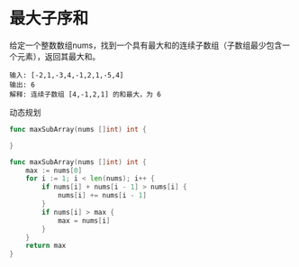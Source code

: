 # 最大子序和

给定一个整数数组nums，找到一个具有最大和的连续子数组（子数组最少包含一个元素），返回其最大和。

```
输入: [-2,1,-3,4,-1,2,1,-5,4]
输出: 6
解释: 连续子数组 [4,-1,2,1] 的和最大，为 6
```

动态规划

```go
func maxSubArray(nums []int) int {

}
```

```go
func maxSubArray(nums []int) int {
	max := nums[0]
	for i := 1; i < len(nums); i++ {
		if nums[i] + nums[i - 1] > nums[i] {
			nums[i] += nums[i - 1]
		}
		if nums[i] > max {
			max = nums[i]
		}
	}
	return max
}
```

